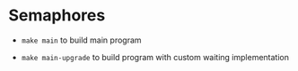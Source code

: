 # Semaphores

- `make main` to build main program

- `make main-upgrade` to build program with custom waiting implementation
